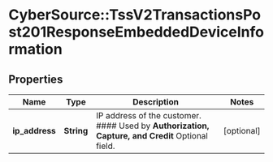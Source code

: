 # CyberSource::TssV2TransactionsPost201ResponseEmbeddedDeviceInformation

## Properties
Name | Type | Description | Notes
------------ | ------------- | ------------- | -------------
**ip_address** | **String** | IP address of the customer.  #### Used by **Authorization, Capture, and Credit** Optional field.  | [optional] 


